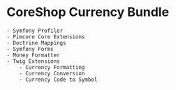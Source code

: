 # CoreShop Currency Bundle

    - Symfony Profiler
    - Pimcore Core Extensions
    - Doctrine Mappings
    - Symfony Forms
    - Money Formatter
    - Twig Extensions
        - Currency Formatting
        - Currency Conversion
        - Currency Code to Symbol